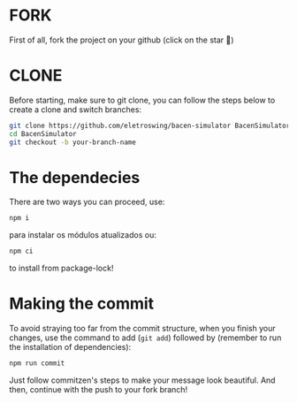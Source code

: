 # FORK
First of all, fork the project on your github (click on the star 🌟)

# CLONE
Before starting, make sure to git clone, you can follow the steps below to create a clone and switch branches:

```sh
git clone https://github.com/eletroswing/bacen-simulator BacenSimulator
cd BacenSimulator
git checkout -b your-branch-name
```

# The dependecies
There are two ways you can proceed, use:
```sh
npm i
```
para instalar os módulos atualizados ou:
```sh
npm ci
```
to install from package-lock!

# Making the commit
To avoid straying too far from the commit structure, when you finish your changes, use the command to add (`git add`) followed by (remember to run the installation of dependencies):

```sh
npm run commit
```
Just follow commitzen's steps to make your message look beautiful. And then, continue with the push to your fork branch!
